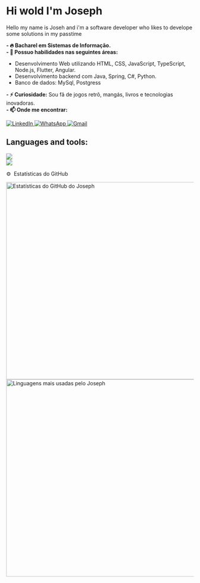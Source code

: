 
# Hi wold I'm Joseph

Hello my name is Joseh and i'm a software developer who likes to develope some solutions in my passtime

<p align="left">
  <strong>- 🔥 Bacharel em Sistemas de Informação.</strong><br>
  <strong>- 🌱 Possuo habilidades nas seguintes áreas:</strong>
</p>
<ul>
  <li>Desenvolvimento Web utilizando HTML, CSS, JavaScript,  TypeScript, Node.js, Flutter, Angular.</li>
  <li>Desenvolvimento backend com Java, Spring, C#, Python.</li>
  <li>Banco de dados: MySql, Postgress</li>

</ul>
<p align="left">
  <strong>- ⚡ Curiosidade:</strong> Sou fã de jogos retrô, mangás, livros e tecnologias inovadoras.<br>
  <strong>- 📫 Onde me encontrar:</strong>
</p>
<p align="left">
  <a href="https://www.linkedin.com/in/josephcostaribeiro/">
    <img src="https://img.shields.io/badge/LinkedIn-0077B5?style=for-the-badge&logo=linkedin&logoColor=white" alt="LinkedIn">
  </a>
  <a href="https://wa.me/5598985034848">
    <img src="https://img.shields.io/badge/WhatsApp-25D366?style=for-the-badge&logo=whatsapp&logoColor=white" alt="WhatsApp">
  </a>
  <a href="mailto:jojojosephdacostaribeiro@gmail.com">
    <img src="https://img.shields.io/badge/Gmail-D14836?style=for-the-badge&logo=gmail&logoColor=white" alt="Gmail">
  </a>
</p>

## Languages and tools:
<div align="cente">
  <a href="https://skillicons.dev">
    <img src="https://skillicons.dev/icons?i=java,cs,typescript,mongodb,spring,postgresql,git &theme=dark" />
  </a>
</div>
<div align="cente">

 <a href="https://skillicons.dev">  
   <img src="https://skillicons.dev/icons?i=next,tailwind,aws,docker,net,rabbitmq,kubernetes &theme=dark" />
  </a>
</div>


⚙️  Estatísticas do GitHub
<p align="left">
  <img width="530em" src="https://github-readme-stats.vercel.app/api?username=josephDcostaR&show_icons=true&theme=vision-friendly-dark" alt="Estatísticas do GitHub do Joseph">
  <img width="530em" src="https://github-readme-stats.vercel.app/api/top-langs/?username=josephDcostaR&layout=compact&theme=vision-friendly-dark" alt="Linguagens mais usadas pelo Joseph">
</p>
